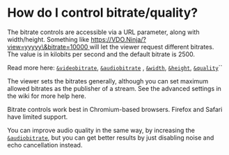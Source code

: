 # How do I control bitrate/quality?

The bitrate controls are accessible via a URL parameter, along with width/height. Something like [https://VDO.Ninja/?view=yyyyy\&bitrate=10000 ](https://vdo.ninja/?view=yyyyy\&bitrate=10000)will let the viewer request different bitrates. The value is in kilobits per second and the default bitrate is 2500.

Read more here: [`&videobitrate`](../advanced-settings/view-parameters/bitrate.md), [`&audiobitrate`](../advanced-settings/audio-parameters/audiobitrate.md) , [`&width`](../source-settings/and-width.md), [`&height`](../source-settings/and-height.md), [`&quality`](../source-settings/quality.md)``

The viewer sets the bitrates generally, although you can set maximum allowed bitrates as the publisher of a stream. See the advanced settings in the wiki for more help here.

Bitrate controls work best in Chromium-based browsers. Firefox and Safari have limited support.

You can improve audio quality in the same way, by increasing the [`&audiobitrate`](../advanced-settings/audio-parameters/audiobitrate.md), but you can get better results by just disabling noise and echo cancellation instead.
